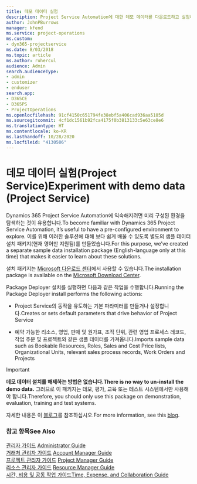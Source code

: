 ```yaml
---
title: 데모 데이터 실험
description: Project Service Automation에 대한 데모 데이터를 다운로드하고 실험하는 방법.
author: JohnPBurrows
manager: kfend
ms.service: project-operations
ms.custom:
- dyn365-projectservice
ms.date: 8/03/2018
ms.topic: article
ms.author: ruhercul
audience: Admin
search.audienceType:
- admin
- customizer
- enduser
search.app:
- D365CE
- D365PS
- ProjectOperations
ms.openlocfilehash: 91cf4150c651794fe38ebf5a406cad936aa5105d
ms.sourcegitcommit: 4cf1dc1561b92fca4175f0b3813133c5e63ce8e6
ms.translationtype: HT
ms.contentlocale: ko-KR
ms.lasthandoff: 10/28/2020
ms.locfileid: "4130506"
---
```

# <a name="experiment-with-demo-data-project-service"></a><span data-ttu-id="1ce1a-103">데모 데이터 실험(Project Service)</span><span class="sxs-lookup"><span data-stu-id="1ce1a-103">Experiment with demo data (Project Service)</span></span>

<span data-ttu-id="1ce1a-104">Dynamics 365 Project Service Automation에 익숙해지려면 미리 구성된 환경을 탐색하는 것이 유용합니다.</span><span class="sxs-lookup"><span data-stu-id="1ce1a-104">To become familiar with Dynamics 365 Project Service Automation, it’s useful to have a pre-configured environment to explore.</span></span> <span data-ttu-id="1ce1a-105">이를 위해 이러한 솔루션에 대해 보다 쉽게 배울 수 있도록 별도의 샘플 데이터 설치 패키지(현재 영어만 지원됨)를 만들었습니다.</span><span class="sxs-lookup"><span data-stu-id="1ce1a-105">For this purpose, we’ve created a separate sample data installation package (English-language only at this time) that makes it easier to learn about these solutions.</span></span> 

<span data-ttu-id="1ce1a-106">설치 패키지는 [Microsoft 다운로드 센터](https://go.microsoft.com/fwlink/?linkid=859966)에서 사용할 수 있습니다.</span><span class="sxs-lookup"><span data-stu-id="1ce1a-106">The installation package is available on the [Microsoft Download Center](https://go.microsoft.com/fwlink/?linkid=859966).</span></span>  

<span data-ttu-id="1ce1a-107">Package Deployer 설치를 실행하면 다음과 같은 작업을 수행합니다.</span><span class="sxs-lookup"><span data-stu-id="1ce1a-107">Running the Package Deployer install performs the following actions:</span></span> 
  
-   <span data-ttu-id="1ce1a-108">Project Service의 동작을 유도하는 기본 파라미터를 만들거나 설정합니다.</span><span class="sxs-lookup"><span data-stu-id="1ce1a-108">Creates or sets default parameters that drive behavior of Project Service</span></span>  
  
-   <span data-ttu-id="1ce1a-109">예약 가능한 리소스, 영업, 판매 및 원가표, 조직 단위, 관련 영업 프로세스 레코드, 작업 주문 및 프로젝트와 같은 샘플 데이터를 가져옵니다.</span><span class="sxs-lookup"><span data-stu-id="1ce1a-109">Imports sample data such as Bookable Resources, Roles, Sales and Cost Price lists, Organizational Units, relevant sales process records, Work Orders and Projects</span></span>    
  
> [!IMPORTANT]
> <span data-ttu-id="1ce1a-110">**데모 데이터 설치를 해제하는 방법은 없습니다.**</span><span class="sxs-lookup"><span data-stu-id="1ce1a-110">**There is no way to un-install the demo data.**</span></span> <span data-ttu-id="1ce1a-111">그러므로 이 패키지는 데모, 평가, 교육 또는 테스트 시스템에서만 사용해야 합니다.</span><span class="sxs-lookup"><span data-stu-id="1ce1a-111">Therefore, you should only use this package on demonstration, evaluation, training and test systems.</span></span>

<span data-ttu-id="1ce1a-112">자세한 내용은 이 [블로그](https://blogs.msdn.microsoft.com/crm/2017/10/24/microsoft-dynamics-365-for-field-service-and-project-service-automation-sample-data)를 참조하십시오.</span><span class="sxs-lookup"><span data-stu-id="1ce1a-112">For more information, see this [blog](https://blogs.msdn.microsoft.com/crm/2017/10/24/microsoft-dynamics-365-for-field-service-and-project-service-automation-sample-data).</span></span>





  
### <a name="see-also"></a><span data-ttu-id="1ce1a-113">참고 항목</span><span class="sxs-lookup"><span data-stu-id="1ce1a-113">See Also</span></span>  
 <span data-ttu-id="1ce1a-114">[관리자 가이드](../psa/admin-guide.md) </span><span class="sxs-lookup"><span data-stu-id="1ce1a-114">[Administrator Guide](../psa/admin-guide.md) </span></span>  
 <span data-ttu-id="1ce1a-115">[거래처 관리자 가이드](../psa/account-manager-guide.md) </span><span class="sxs-lookup"><span data-stu-id="1ce1a-115">[Account Manager Guide](../psa/account-manager-guide.md) </span></span>  
 <span data-ttu-id="1ce1a-116">[프로젝트 관리자 가이드](../psa/project-manager-guide.md) </span><span class="sxs-lookup"><span data-stu-id="1ce1a-116">[Project Manager Guide](../psa/project-manager-guide.md) </span></span>  
 <span data-ttu-id="1ce1a-117">[리소스 관리자 가이드](../psa/resource-manager-guide.md) </span><span class="sxs-lookup"><span data-stu-id="1ce1a-117">[Resource Manager Guide](../psa/resource-manager-guide.md) </span></span>  
 [<span data-ttu-id="1ce1a-118">시간, 비용 및 공동 작업 가이드</span><span class="sxs-lookup"><span data-stu-id="1ce1a-118">Time, Expense, and Collaboration Guide</span></span>](../psa/time-expense-collaboration-guide.md)
